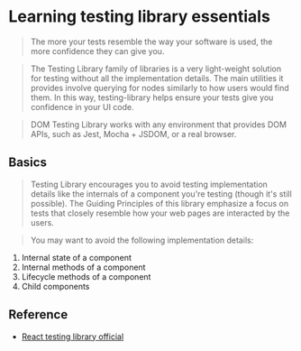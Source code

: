 # Learning testing library essentials
> The more your tests resemble the way your software is used,
the more confidence they can give you.

> The Testing Library family of libraries is a very light-weight solution for testing without all the implementation details. The main utilities it provides involve querying for nodes similarly to how users would find them. In this way, testing-library helps ensure your tests give you confidence in your UI code.

> DOM Testing Library works with any environment that provides DOM APIs, such as Jest, Mocha + JSDOM, or a real browser.

## Basics
> Testing Library encourages you to avoid testing implementation details like the internals of a component you're testing (though it's still possible). The Guiding Principles of this library emphasize a focus on tests that closely resemble how your web pages are interacted by the users.

> You may want to avoid the following implementation details:

1. Internal state of a component
1. Internal methods of a component
1. Lifecycle methods of a component
1. Child components

## Reference
- [React testing library official](https://testing-library.com/)